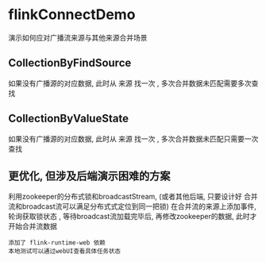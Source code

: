 # flinkConnectDemo
演示如何应对广播流来源与其他来源合并场景


## CollectionByFindSource
如果没有广播源的对应数据, 此时从 来源 找一次 , 多次合并数据未匹配需要多次查找

## CollectionByValueState
如果没有广播源的对应数据, 此时从 来源 找一次 , 多次合并数据未匹配只需要一次查找

## 更优化, 但涉及后端演示困难的方案
利用zookeeper的分布式锁和broadcastStream,
(或者其他后端, 只要设计好 合并流和broadcast流可以满足分布式式定位到同一把锁)
在合并流的来源上添加事件, 轮询获取锁状态 ,
等待broadcast流加载完毕后, 再修改zookeeper的数据,
此时才开始合并流数据

~~~
添加了 flink-runtime-web 依赖
本地测试可以通过webUI查看具体任务状态
~~~